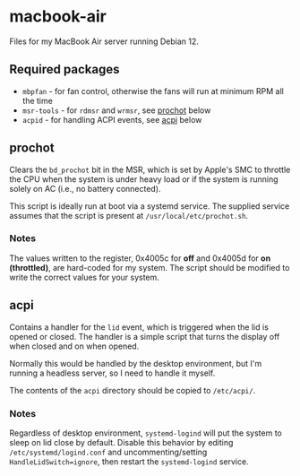 # macbook-air

Files for my MacBook Air server running Debian 12.

## Required packages

- `mbpfan` - for fan control, otherwise the fans will run at minimum RPM all the time
- `msr-tools` - for `rdmsr` and `wrmsr`, see [prochot](#prochot) below
- `acpid` - for handling ACPI events, see [acpi](#acpi) below

## prochot

Clears the `bd_prochot` bit in the MSR, which is set by Apple's SMC to throttle the CPU when the system is under heavy load or if the system is running solely on AC (i.e., no battery connected).

This script is ideally run at boot via a systemd service. The supplied service assumes that the script is present at `/usr/local/etc/prochot.sh`.

### Notes

The values written to the register, 0x4005c for **off** and 0x4005d for **on (throttled)**, are hard-coded for my system. The script should be modified to write the correct values for your system.

## acpi

Contains a handler for the `lid` event, which is triggered when the lid is opened or closed. The handler is a simple script that turns the display off when closed and on when opened.

Normally this would be handled by the desktop environment, but I'm running a headless server, so I need to handle it myself.

The contents of the `acpi` directory should be copied to `/etc/acpi/`.

### Notes

Regardless of desktop environment, `systemd-logind` will put the system to sleep on lid close by default. Disable this behavior by editing `/etc/systemd/logind.conf` and uncommenting/setting `HandleLidSwitch=ignore`, then restart the `systemd-logind` service.
